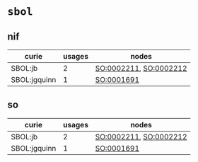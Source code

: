 # `sbol`

## nif

| curie        |   usages | nodes                                                                                                            |
|--------------|----------|------------------------------------------------------------------------------------------------------------------|
| SBOL:jb      |        2 | [SO:0002211](http://purl.obolibrary.org/obo/SO_0002211), [SO:0002212](http://purl.obolibrary.org/obo/SO_0002212) |
| SBOL:jgquinn |        1 | [SO:0001691](http://purl.obolibrary.org/obo/SO_0001691)                                                          |

## so

| curie        |   usages | nodes                                                                                                            |
|--------------|----------|------------------------------------------------------------------------------------------------------------------|
| SBOL:jb      |        2 | [SO:0002211](http://purl.obolibrary.org/obo/SO_0002211), [SO:0002212](http://purl.obolibrary.org/obo/SO_0002212) |
| SBOL:jgquinn |        1 | [SO:0001691](http://purl.obolibrary.org/obo/SO_0001691)                                                          |


